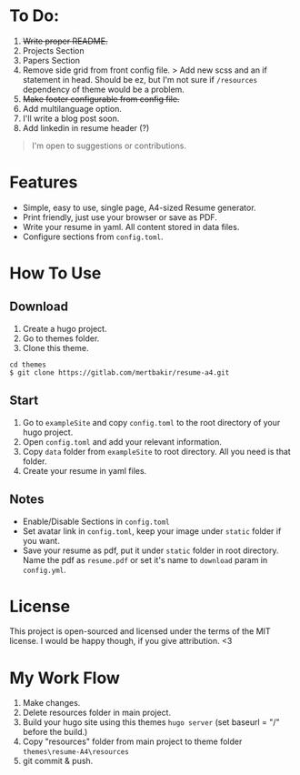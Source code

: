 # To Do:

1. ~~Write proper README.~~
2. Projects Section
3. Papers Section
4. Remove side grid from front config file. > Add new scss and an if statement in head. Should be ez, but I'm not sure if ```/resources``` dependency of theme would be a problem.
5. ~~Make footer configurable from config file.~~
6. Add multilanguage option.
7. I'll write a blog post soon.
8. Add linkedin in resume header (?)

> I'm open to suggestions or contributions.

# Features

* Simple, easy to use, single page, A4-sized Resume generator.
* Print friendly, just use your browser or save as PDF.
* Write your resume in yaml. All content stored in data files.
* Configure sections from ```config.toml```.

# How To Use

## Download

1. Create a hugo project. 
2. Go to themes folder. 
3. Clone this theme.

```
cd themes
$ git clone https://gitlab.com/mertbakir/resume-a4.git
```

## Start

1. Go to ```exampleSite``` and copy ```config.toml``` to the root directory of your hugo project. 
2. Open ```config.toml``` and add your relevant information.
3. Copy ```data``` folder from ```exampleSite``` to root directory. All you need is that folder.
4. Create your resume in yaml files.

## Notes

* Enable/Disable Sections in ```config.toml```
* Set avatar link in ```config.toml```, keep your image under ```static``` folder if you want.
* Save your resume as pdf, put it under ```static``` folder in root directory. Name the pdf as ```resume.pdf``` or set it's name to ```download``` param in ```config.yml```.

# License

This project is open-sourced and licensed under the terms of the MIT license. I would be happy though, if you give attribution. <3

# My Work Flow

1. Make changes.
2. Delete resources folder in main project.
2. Build your hugo site using this themes ```hugo server``` (set baseurl = "/" before the build.)
3. Copy "resources" folder from main project to theme folder ```themes\resume-A4\resources```
4. git commit & push.